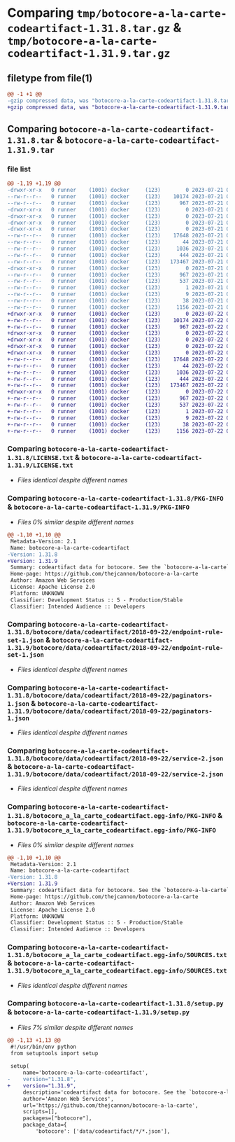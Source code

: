 # Comparing `tmp/botocore-a-la-carte-codeartifact-1.31.8.tar.gz` & `tmp/botocore-a-la-carte-codeartifact-1.31.9.tar.gz`

## filetype from file(1)

```diff
@@ -1 +1 @@
-gzip compressed data, was "botocore-a-la-carte-codeartifact-1.31.8.tar", last modified: Fri Jul 21 01:21:14 2023, max compression
+gzip compressed data, was "botocore-a-la-carte-codeartifact-1.31.9.tar", last modified: Sat Jul 22 01:20:17 2023, max compression
```

## Comparing `botocore-a-la-carte-codeartifact-1.31.8.tar` & `botocore-a-la-carte-codeartifact-1.31.9.tar`

### file list

```diff
@@ -1,19 +1,19 @@
-drwxr-xr-x   0 runner    (1001) docker     (123)        0 2023-07-21 01:21:14.022790 botocore-a-la-carte-codeartifact-1.31.8/
--rw-r--r--   0 runner    (1001) docker     (123)    10174 2023-07-21 01:21:13.000000 botocore-a-la-carte-codeartifact-1.31.8/LICENSE.txt
--rw-r--r--   0 runner    (1001) docker     (123)      967 2023-07-21 01:21:14.022790 botocore-a-la-carte-codeartifact-1.31.8/PKG-INFO
-drwxr-xr-x   0 runner    (1001) docker     (123)        0 2023-07-21 01:21:14.018790 botocore-a-la-carte-codeartifact-1.31.8/botocore/
-drwxr-xr-x   0 runner    (1001) docker     (123)        0 2023-07-21 01:21:14.018790 botocore-a-la-carte-codeartifact-1.31.8/botocore/data/
-drwxr-xr-x   0 runner    (1001) docker     (123)        0 2023-07-21 01:21:14.018790 botocore-a-la-carte-codeartifact-1.31.8/botocore/data/codeartifact/
-drwxr-xr-x   0 runner    (1001) docker     (123)        0 2023-07-21 01:21:14.022790 botocore-a-la-carte-codeartifact-1.31.8/botocore/data/codeartifact/2018-09-22/
--rw-r--r--   0 runner    (1001) docker     (123)    17648 2023-07-21 01:21:06.000000 botocore-a-la-carte-codeartifact-1.31.8/botocore/data/codeartifact/2018-09-22/endpoint-rule-set-1.json
--rw-r--r--   0 runner    (1001) docker     (123)       44 2023-07-21 01:21:06.000000 botocore-a-la-carte-codeartifact-1.31.8/botocore/data/codeartifact/2018-09-22/examples-1.json
--rw-r--r--   0 runner    (1001) docker     (123)     1036 2023-07-21 01:21:06.000000 botocore-a-la-carte-codeartifact-1.31.8/botocore/data/codeartifact/2018-09-22/paginators-1.json
--rw-r--r--   0 runner    (1001) docker     (123)      444 2023-07-21 01:21:06.000000 botocore-a-la-carte-codeartifact-1.31.8/botocore/data/codeartifact/2018-09-22/paginators-1.sdk-extras.json
--rw-r--r--   0 runner    (1001) docker     (123)   173467 2023-07-21 01:21:06.000000 botocore-a-la-carte-codeartifact-1.31.8/botocore/data/codeartifact/2018-09-22/service-2.json
-drwxr-xr-x   0 runner    (1001) docker     (123)        0 2023-07-21 01:21:14.022790 botocore-a-la-carte-codeartifact-1.31.8/botocore_a_la_carte_codeartifact.egg-info/
--rw-r--r--   0 runner    (1001) docker     (123)      967 2023-07-21 01:21:13.000000 botocore-a-la-carte-codeartifact-1.31.8/botocore_a_la_carte_codeartifact.egg-info/PKG-INFO
--rw-r--r--   0 runner    (1001) docker     (123)      537 2023-07-21 01:21:13.000000 botocore-a-la-carte-codeartifact-1.31.8/botocore_a_la_carte_codeartifact.egg-info/SOURCES.txt
--rw-r--r--   0 runner    (1001) docker     (123)        1 2023-07-21 01:21:13.000000 botocore-a-la-carte-codeartifact-1.31.8/botocore_a_la_carte_codeartifact.egg-info/dependency_links.txt
--rw-r--r--   0 runner    (1001) docker     (123)        9 2023-07-21 01:21:13.000000 botocore-a-la-carte-codeartifact-1.31.8/botocore_a_la_carte_codeartifact.egg-info/top_level.txt
--rw-r--r--   0 runner    (1001) docker     (123)       38 2023-07-21 01:21:14.022790 botocore-a-la-carte-codeartifact-1.31.8/setup.cfg
--rw-r--r--   0 runner    (1001) docker     (123)     1156 2023-07-21 01:21:13.000000 botocore-a-la-carte-codeartifact-1.31.8/setup.py
+drwxr-xr-x   0 runner    (1001) docker     (123)        0 2023-07-22 01:20:17.220788 botocore-a-la-carte-codeartifact-1.31.9/
+-rw-r--r--   0 runner    (1001) docker     (123)    10174 2023-07-22 01:20:17.000000 botocore-a-la-carte-codeartifact-1.31.9/LICENSE.txt
+-rw-r--r--   0 runner    (1001) docker     (123)      967 2023-07-22 01:20:17.220788 botocore-a-la-carte-codeartifact-1.31.9/PKG-INFO
+drwxr-xr-x   0 runner    (1001) docker     (123)        0 2023-07-22 01:20:17.220788 botocore-a-la-carte-codeartifact-1.31.9/botocore/
+drwxr-xr-x   0 runner    (1001) docker     (123)        0 2023-07-22 01:20:17.220788 botocore-a-la-carte-codeartifact-1.31.9/botocore/data/
+drwxr-xr-x   0 runner    (1001) docker     (123)        0 2023-07-22 01:20:17.220788 botocore-a-la-carte-codeartifact-1.31.9/botocore/data/codeartifact/
+drwxr-xr-x   0 runner    (1001) docker     (123)        0 2023-07-22 01:20:17.220788 botocore-a-la-carte-codeartifact-1.31.9/botocore/data/codeartifact/2018-09-22/
+-rw-r--r--   0 runner    (1001) docker     (123)    17648 2023-07-22 01:20:09.000000 botocore-a-la-carte-codeartifact-1.31.9/botocore/data/codeartifact/2018-09-22/endpoint-rule-set-1.json
+-rw-r--r--   0 runner    (1001) docker     (123)       44 2023-07-22 01:20:09.000000 botocore-a-la-carte-codeartifact-1.31.9/botocore/data/codeartifact/2018-09-22/examples-1.json
+-rw-r--r--   0 runner    (1001) docker     (123)     1036 2023-07-22 01:20:09.000000 botocore-a-la-carte-codeartifact-1.31.9/botocore/data/codeartifact/2018-09-22/paginators-1.json
+-rw-r--r--   0 runner    (1001) docker     (123)      444 2023-07-22 01:20:09.000000 botocore-a-la-carte-codeartifact-1.31.9/botocore/data/codeartifact/2018-09-22/paginators-1.sdk-extras.json
+-rw-r--r--   0 runner    (1001) docker     (123)   173467 2023-07-22 01:20:09.000000 botocore-a-la-carte-codeartifact-1.31.9/botocore/data/codeartifact/2018-09-22/service-2.json
+drwxr-xr-x   0 runner    (1001) docker     (123)        0 2023-07-22 01:20:17.220788 botocore-a-la-carte-codeartifact-1.31.9/botocore_a_la_carte_codeartifact.egg-info/
+-rw-r--r--   0 runner    (1001) docker     (123)      967 2023-07-22 01:20:17.000000 botocore-a-la-carte-codeartifact-1.31.9/botocore_a_la_carte_codeartifact.egg-info/PKG-INFO
+-rw-r--r--   0 runner    (1001) docker     (123)      537 2023-07-22 01:20:17.000000 botocore-a-la-carte-codeartifact-1.31.9/botocore_a_la_carte_codeartifact.egg-info/SOURCES.txt
+-rw-r--r--   0 runner    (1001) docker     (123)        1 2023-07-22 01:20:17.000000 botocore-a-la-carte-codeartifact-1.31.9/botocore_a_la_carte_codeartifact.egg-info/dependency_links.txt
+-rw-r--r--   0 runner    (1001) docker     (123)        9 2023-07-22 01:20:17.000000 botocore-a-la-carte-codeartifact-1.31.9/botocore_a_la_carte_codeartifact.egg-info/top_level.txt
+-rw-r--r--   0 runner    (1001) docker     (123)       38 2023-07-22 01:20:17.220788 botocore-a-la-carte-codeartifact-1.31.9/setup.cfg
+-rw-r--r--   0 runner    (1001) docker     (123)     1156 2023-07-22 01:20:17.000000 botocore-a-la-carte-codeartifact-1.31.9/setup.py
```

### Comparing `botocore-a-la-carte-codeartifact-1.31.8/LICENSE.txt` & `botocore-a-la-carte-codeartifact-1.31.9/LICENSE.txt`

 * *Files identical despite different names*

### Comparing `botocore-a-la-carte-codeartifact-1.31.8/PKG-INFO` & `botocore-a-la-carte-codeartifact-1.31.9/PKG-INFO`

 * *Files 0% similar despite different names*

```diff
@@ -1,10 +1,10 @@
 Metadata-Version: 2.1
 Name: botocore-a-la-carte-codeartifact
-Version: 1.31.8
+Version: 1.31.9
 Summary: codeartifact data for botocore. See the `botocore-a-la-carte` package for more info.
 Home-page: https://github.com/thejcannon/botocore-a-la-carte
 Author: Amazon Web Services
 License: Apache License 2.0
 Platform: UNKNOWN
 Classifier: Development Status :: 5 - Production/Stable
 Classifier: Intended Audience :: Developers
```

### Comparing `botocore-a-la-carte-codeartifact-1.31.8/botocore/data/codeartifact/2018-09-22/endpoint-rule-set-1.json` & `botocore-a-la-carte-codeartifact-1.31.9/botocore/data/codeartifact/2018-09-22/endpoint-rule-set-1.json`

 * *Files identical despite different names*

### Comparing `botocore-a-la-carte-codeartifact-1.31.8/botocore/data/codeartifact/2018-09-22/paginators-1.json` & `botocore-a-la-carte-codeartifact-1.31.9/botocore/data/codeartifact/2018-09-22/paginators-1.json`

 * *Files identical despite different names*

### Comparing `botocore-a-la-carte-codeartifact-1.31.8/botocore/data/codeartifact/2018-09-22/service-2.json` & `botocore-a-la-carte-codeartifact-1.31.9/botocore/data/codeartifact/2018-09-22/service-2.json`

 * *Files identical despite different names*

### Comparing `botocore-a-la-carte-codeartifact-1.31.8/botocore_a_la_carte_codeartifact.egg-info/PKG-INFO` & `botocore-a-la-carte-codeartifact-1.31.9/botocore_a_la_carte_codeartifact.egg-info/PKG-INFO`

 * *Files 0% similar despite different names*

```diff
@@ -1,10 +1,10 @@
 Metadata-Version: 2.1
 Name: botocore-a-la-carte-codeartifact
-Version: 1.31.8
+Version: 1.31.9
 Summary: codeartifact data for botocore. See the `botocore-a-la-carte` package for more info.
 Home-page: https://github.com/thejcannon/botocore-a-la-carte
 Author: Amazon Web Services
 License: Apache License 2.0
 Platform: UNKNOWN
 Classifier: Development Status :: 5 - Production/Stable
 Classifier: Intended Audience :: Developers
```

### Comparing `botocore-a-la-carte-codeartifact-1.31.8/botocore_a_la_carte_codeartifact.egg-info/SOURCES.txt` & `botocore-a-la-carte-codeartifact-1.31.9/botocore_a_la_carte_codeartifact.egg-info/SOURCES.txt`

 * *Files identical despite different names*

### Comparing `botocore-a-la-carte-codeartifact-1.31.8/setup.py` & `botocore-a-la-carte-codeartifact-1.31.9/setup.py`

 * *Files 7% similar despite different names*

```diff
@@ -1,13 +1,13 @@
 #!/usr/bin/env python
 from setuptools import setup
 
 setup(
     name='botocore-a-la-carte-codeartifact',
-    version="1.31.8",
+    version="1.31.9",
     description='codeartifact data for botocore. See the `botocore-a-la-carte` package for more info.',
     author='Amazon Web Services',
     url='https://github.com/thejcannon/botocore-a-la-carte',
     scripts=[],
     packages=["botocore"],
     package_data={
         'botocore': ['data/codeartifact/*/*.json'],
```

